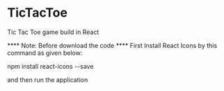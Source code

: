 # TicTacToe
Tic Tac Toe game build in React

**** Note: Before download the code ****
First Install React Icons by this command as given below:

npm install react-icons --save

and then run the application
